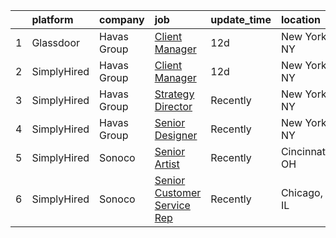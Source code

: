 

|    | platform    | company     | job                                                                                                                                                                                                                                                                             | update_time   | location       |
|---:|:------------|:------------|:--------------------------------------------------------------------------------------------------------------------------------------------------------------------------------------------------------------------------------------------------------------------------------|:--------------|:---------------|
|  1 | Glassdoor   | Havas Group | [Client Manager](https://www.glassdoor.com/partner/jobListing.htm?pos=101&ao=1136043&s=58&guid=00000183c0c48b78a93cccbdb9dfa477&src=GD_JOB_AD&t=SR&vt=w&cs=1_f1b88000&cb=1665386449917&jobListingId=1008165456440&jrtk=3-0-1gf0c92so2g8v001-1gf0c92t928ur000-56854418f5af443d-) | 12d           | New York, NY   |
|  2 | SimplyHired | Havas Group | [Client Manager](https://www.simplyhired.com/job/DjnfU9P6xZrE2MGRqeBbyYP9hjawIFBwNh0KgQuSkq_4cfU0g6PwPw?q=artworker)                                                                                                                                                            | 12d           | New York, NY   |
|  3 | SimplyHired | Havas Group | [Strategy Director](https://www.simplyhired.com/job/5mjVPpCpKFMgpJIrdv_hAVYGZj0uppv0wzC2Uav_GHNhh7-KX-Bxxg?q=artworker)                                                                                                                                                         | Recently      | New York, NY   |
|  4 | SimplyHired | Havas Group | [Senior Designer](https://www.simplyhired.com/job/Ufnn0ntlF8zhs3BC_pTwoVRY-qkuORpMwQEYesU5fJshcmSuNnTahQ?q=artworker)                                                                                                                                                           | Recently      | New York, NY   |
|  5 | SimplyHired | Sonoco      | [Senior Artist](https://www.simplyhired.com/job/gyQf-wXViE5DTjh6jQYwtf4n8pryWEZj3FCgwRPHI5i7PJlc-DU_Og?q=artworker)                                                                                                                                                             | Recently      | Cincinnati, OH |
|  6 | SimplyHired | Sonoco      | [Senior Customer Service Rep](https://www.simplyhired.com/job/i4YKc7l0WTtkNcj-q5V0oz7x5hYHmsRGL0Uo7-faMJUVfTevZ5qyBQ?q=artworker)                                                                                                                                               | Recently      | Chicago, IL    |
